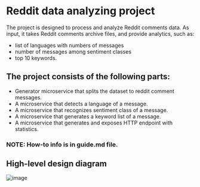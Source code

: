 # Reddit data analyzing project
The project is designed to process and analyze Reddit comments data. As input, it takes Reddit comments archive files, and provide analytics, such as:
- list of languages with numbers of messages
- number of messages among sentiment classes 
- top 10 keywords.

## The project consists of the following parts:
- Generator microservice that splits the dataset to reddit comment messages. 
- A microservice that detects a language of a message.
- A microservice that recognizes sentiment class of a message.
- A microservice that generates a keyword list of a message.
- A microservice that generates and exposes HTTP endpoint with statistics.

### NOTE: How-to info is in guide.md file.


## High-level design diagram
![image](https://user-images.githubusercontent.com/15198798/126364717-2ab52602-8033-4a2c-829f-72edc75b1680.png)
